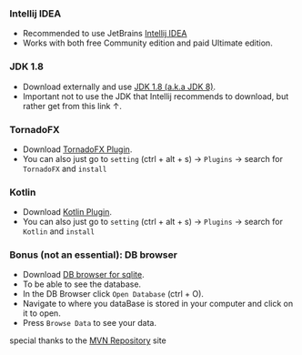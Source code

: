 ### Intellij IDEA
* Recommended to use JetBrains [Intellij IDEA](https://www.jetbrains.com/idea/promo/?source=google&medium=cpc&campaign=9730674410&term=intellij&content=602143185271&gad=1&gclid=Cj0KCQjwjryjBhD0ARIsAMLvnF-p0O6UrKosiWUbXL_rDBP30EcjXW-9wZmxI3hwmJCPvaSRTUzldYYaArNtEALw_wcB)
* Works with both free Community edition and paid Ultimate edition.

### JDK 1.8
* Download externally and use [JDK 1.8 (a.k.a JDK 8)](https://www.oracle.com/java/technologies/downloads/#java8).
* Important not to use the JDK that Intellij recommends to download, but rather get from this link ↑.

### TornadoFX 
* Download [TornadoFX Plugin](https://plugins.jetbrains.com/plugin/8339-tornadofx).
* You can also just go to `setting`  (ctrl + alt + s) → `Plugins` → search for `TornadoFX` and `install`

### Kotlin
* Download [Kotlin Plugin](https://plugins.jetbrains.com/plugin/6954-kotlin).
* You can also just go to `setting`  (ctrl + alt + s) → `Plugins` → search for `Kotlin` and `install`

### Bonus (not an essential): DB browser
* Download [DB browser for sqlite](https://sqlitebrowser.org/dl/).
* To be able to see the database.
* In the DB Browser click `Open Database` (ctrl + O).
* Navigate to where you dataBase is stored in your computer and click on it to open.
* Press `Browse Data` to see your data.


special thanks to the [MVN Repository](https://mvnrepository.com/search?q=jetBrains+exposed) site